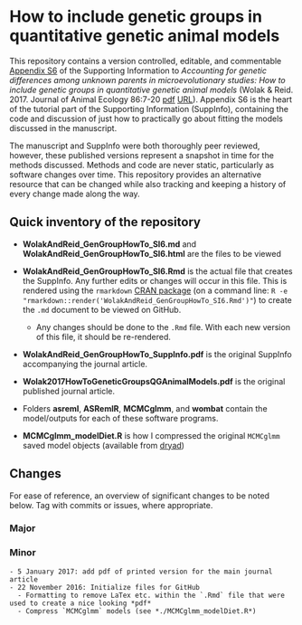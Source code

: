 # How to include genetic groups in quantitative genetic animal models

This repository contains a version controlled, editable, and commentable [Appendix S6](https://github.com/matthewwolak/WolakAndReid_GenGroupHowTo_SI6/blob/master/WolakAndReid_GenGroupHowTo_SI6.md) of the Supporting Information to *Accounting for genetic differences among unknown parents in microevolutionary studies: How to include genetic groups in quantitative genetic animal models* (Wolak & Reid. 2017. Journal of Animal Ecology 86:7-20 [pdf](https://github.com/matthewwolak/WolakAndReid_GenGroupHowTo_SI6/blob/master/Wolak2017HowToGeneticGroupsQGAnimalModels.pdf) [URL](http://onlinelibrary.wiley.com/doi/10.1111/1365-2656.12597/full)). Appendix S6 is the heart of the tutorial part of the Supporting Information (SuppInfo), containing the code and discussion of just how to practically go about fitting the models discussed in the manuscript.

The manuscript and SuppInfo were both thoroughly peer reviewed, however, these published versions represent a snapshot in time for the methods discussed. Methods and code are never static, particularly as software changes over time. This repository provides an alternative resource that can be changed while also tracking and keeping a history of every change made along the way.


## Quick inventory of the repository

   - **WolakAndReid_GenGroupHowTo_SI6.md** and **WolakAndReid_GenGroupHowTo_SI6.html** are the files to be viewed

   - **WolakAndReid_GenGroupHowTo_SI6.Rmd** is the actual file that creates the SuppInfo. Any further edits or changes will occur in this file. This is rendered using the `rmarkdown` [CRAN package](https://CRAN.R-project.org/package=rmarkdown) (on a command line: `R -e "rmarkdown::render('WolakAndReid_GenGroupHowTo_SI6.Rmd')"`) to create the `.md` document to be viewed on GitHub. 

     - Any changes should be done to the `.Rmd` file. With each new version of this file, it should be re-rendered.

   - **WolakAndReid_GenGroupHowTo_SuppInfo.pdf** is the original SuppInfo accompanying the journal article.

   - **Wolak2017HowToGeneticGroupsQGAnimalModels.pdf** is the original published journal article.

   - Folders **asreml**, **ASRemlR**, **MCMCglmm**, and **wombat** contain the model/outputs for each of these software programs.

   - **MCMCglmm_modelDiet.R** is how I compressed the original `MCMCglmm` saved model objects (available from [dryad](http://www.datadryad.org/resource/doi:10.5061/dryad.jf7cr))


## Changes

For ease of reference, an overview of significant changes to be noted below. Tag with commits or issues, where appropriate.

### Major

### Minor
    - 5 January 2017: add pdf of printed version for the main journal article
    - 22 November 2016: Initialize files for GitHub
      - Formatting to remove LaTex etc. within the `.Rmd` file that were used to create a nice looking *pdf*
      - Compress `MCMCglmm` models (see *./MCMCglmm_modelDiet.R*)
